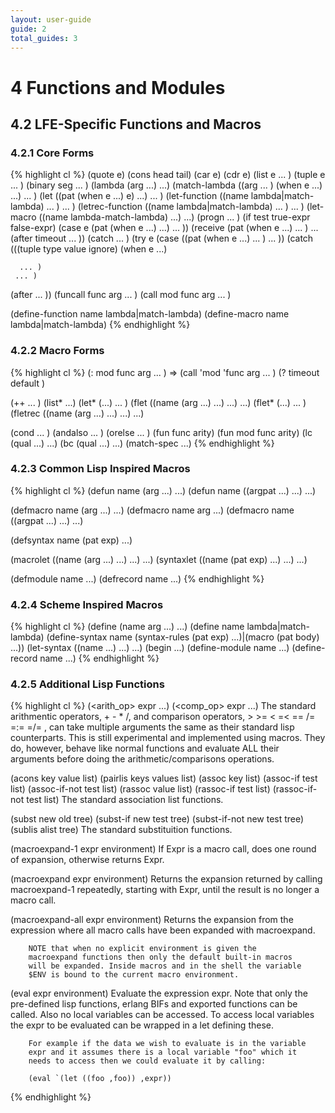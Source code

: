 ```yaml
---
layout: user-guide
guide: 2
total_guides: 3
---
```

# 4 Functions and Modules


## 4.2 LFE-Specific Functions and Macros


### 4.2.1 Core Forms

{% highlight cl %}
(quote e)
(cons head tail)
(car e)
(cdr e)
(list e ... )
(tuple e ... )
(binary seg ... )
(lambda (arg ...) ...)
(match-lambda
  ((arg ... ) (when e ...) ...)
  ... )
(let ((pat (when e ...) e)
      ...)
  ... )
(let-function ((name lambda|match-lambda)
               ... )
  ... )
(letrec-function ((name lambda|match-lambda)
                  ... )
  ... )
(let-macro ((name lambda-match-lambda)
            ...)
  ...)
(progn ... )
(if test true-expr false-expr)
(case e
  (pat (when e ...) ...)
   ... ))
(receive
  (pat (when e ...) ... )
  ...
  (after timeout ... ))
(catch ... )
(try
  e
  (case ((pat (when e ...) ... )
          ... ))
  (catch
     (((tuple type value ignore) (when e ...)

      ... )
     ... )
  (after ... ))
(funcall func arg ... )
(call mod func arg ... )

(define-function name lambda|match-lambda)
(define-macro name lambda|match-lambda)
{% endhighlight %}


### 4.2.2 Macro Forms

{% highlight cl %}
(: mod func arg ... ) =>
        (call 'mod 'func arg ... )
(? timeout default )

(++ ... )
(list* ...)
(let* (...) ... )
(flet ((name (arg ...) ...)
       ...)
  ...)
(flet* (...) ... )
(fletrec ((name (arg ...) ...)
          ...)
  ...)

(cond ... )
(andalso ... )
(orelse ... )
(fun func arity)
(fun mod func arity)
(lc (qual ...) ...)
(bc (qual ...) ...)
(match-spec ...)
{% endhighlight %}


### 4.2.3 Common Lisp Inspired Macros

{% highlight cl %}
(defun name (arg ...) ...)
(defun name
  ((argpat ...) ...)
  ...)

(defmacro name (arg ...) ...)
(defmacro name arg ...)
(defmacro name
  ((argpat ...) ...)
  ...)

(defsyntax name
  (pat exp)
  ...)

(macrolet ((name (arg ...) ...)
           ...)
  ...)
(syntaxlet ((name (pat exp) ...)
            ...)
  ...)

(defmodule name ...)
(defrecord name ...)
{% endhighlight %}


### 4.2.4 Scheme Inspired Macros

{% highlight cl %}
(define (name arg ...) ...)
(define name lambda|match-lambda)
(define-syntax name
  (syntax-rules (pat exp) ...)|(macro (pat body) ...))
(let-syntax ((name ...)
             ...)
  ...)
(begin ...)
(define-module name ...)
(define-record name ...)
{% endhighlight %}


### 4.2.5 Additional Lisp Functions

{% highlight cl %}
(<arith_op> expr ...)
(<comp_op> expr ...)
        The standard arithmentic operators, + - * /, and comparison
        operators, > >= < =< == /= =:= =/= , can take multiple
        arguments the same as their standard lisp counterparts. This
        is still experimental and implemented using macros. They do,
        however, behave like normal functions and evaluate ALL their
        arguments before doing the arithmetic/comparisons operations.

(acons key value list)
(pairlis keys values list)
(assoc key list)
(assoc-if test list)
(assoc-if-not test list)
(rassoc value list)
(rassoc-if test list)
(rassoc-if-not test list)
        The standard association list functions.

(subst new old tree)
(subst-if new test tree)
(subst-if-not new test tree)
(sublis alist tree)
        The standard substituition functions.

(macroexpand-1 expr environment)
        If Expr is a macro call, does one round of expansion,
        otherwise returns Expr.

(macroexpand expr environment)
        Returns the expansion returned by calling macroexpand-1
        repeatedly, starting with Expr, until the result is no longer
        a macro call.

(macroexpand-all expr environment)
        Returns the expansion from the expression where all macro
        calls have been expanded with macroexpand.

        NOTE that when no explicit environment is given the
        macroexpand functions then only the default built-in macros
        will be expanded. Inside macros and in the shell the variable
        $ENV is bound to the current macro environment.

(eval expr environment)
        Evaluate the expression expr. Note that only the pre-defined
        lisp functions, erlang BIFs and exported functions can be
        called. Also no local variables can be accessed. To access
        local variables the expr to be evaluated can be wrapped in a
        let defining these.

        For example if the data we wish to evaluate is in the variable
        expr and it assumes there is a local variable "foo" which it
        needs to access then we could evaluate it by calling:

        (eval `(let ((foo ,foo)) ,expr))
{% endhighlight %}
